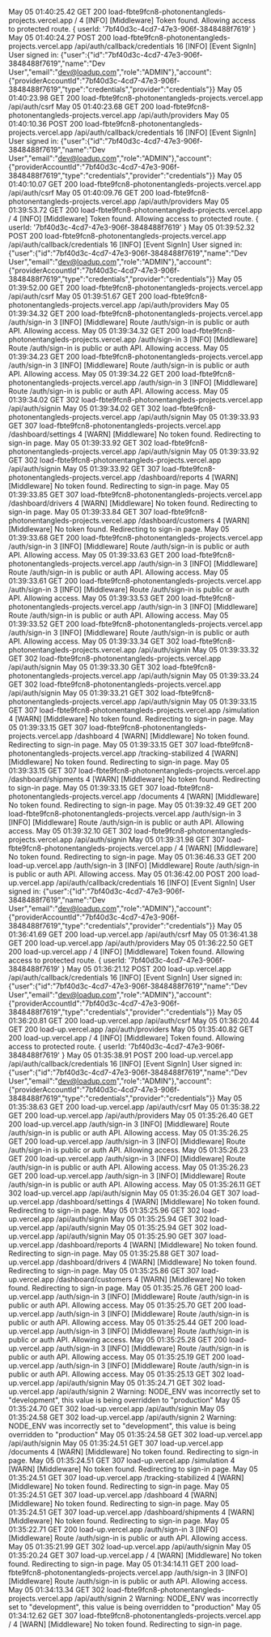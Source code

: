 
May 05 01:40:25.42
GET
200
load-fbte9fcn8-photonentangleds-projects.vercel.app
/
4
[INFO] [Middleware] Token found. Allowing access to protected route. { userId: '7bf40d3c-4cd7-47e3-906f-3848488f7619' }
May 05 01:40:24.27
POST
200
load-fbte9fcn8-photonentangleds-projects.vercel.app
/api/auth/callback/credentials
16
[INFO] [Event SignIn] User signed in: {"user":{"id":"7bf40d3c-4cd7-47e3-906f-3848488f7619","name":"Dev User","email":"dev@loadup.com","role":"ADMIN"},"account":{"providerAccountId":"7bf40d3c-4cd7-47e3-906f-3848488f7619","type":"credentials","provider":"credentials"}}
May 05 01:40:23.98
GET
200
load-fbte9fcn8-photonentangleds-projects.vercel.app
/api/auth/csrf
May 05 01:40:23.68
GET
200
load-fbte9fcn8-photonentangleds-projects.vercel.app
/api/auth/providers
May 05 01:40:10.36
POST
200
load-fbte9fcn8-photonentangleds-projects.vercel.app
/api/auth/callback/credentials
16
[INFO] [Event SignIn] User signed in: {"user":{"id":"7bf40d3c-4cd7-47e3-906f-3848488f7619","name":"Dev User","email":"dev@loadup.com","role":"ADMIN"},"account":{"providerAccountId":"7bf40d3c-4cd7-47e3-906f-3848488f7619","type":"credentials","provider":"credentials"}}
May 05 01:40:10.07
GET
200
load-fbte9fcn8-photonentangleds-projects.vercel.app
/api/auth/csrf
May 05 01:40:09.76
GET
200
load-fbte9fcn8-photonentangleds-projects.vercel.app
/api/auth/providers
May 05 01:39:53.72
GET
200
load-fbte9fcn8-photonentangleds-projects.vercel.app
/
4
[INFO] [Middleware] Token found. Allowing access to protected route. { userId: '7bf40d3c-4cd7-47e3-906f-3848488f7619' }
May 05 01:39:52.32
POST
200
load-fbte9fcn8-photonentangleds-projects.vercel.app
/api/auth/callback/credentials
16
[INFO] [Event SignIn] User signed in: {"user":{"id":"7bf40d3c-4cd7-47e3-906f-3848488f7619","name":"Dev User","email":"dev@loadup.com","role":"ADMIN"},"account":{"providerAccountId":"7bf40d3c-4cd7-47e3-906f-3848488f7619","type":"credentials","provider":"credentials"}}
May 05 01:39:52.00
GET
200
load-fbte9fcn8-photonentangleds-projects.vercel.app
/api/auth/csrf
May 05 01:39:51.67
GET
200
load-fbte9fcn8-photonentangleds-projects.vercel.app
/api/auth/providers
May 05 01:39:34.32
GET
200
load-fbte9fcn8-photonentangleds-projects.vercel.app
/auth/sign-in
3
[INFO] [Middleware] Route /auth/sign-in is public or auth API. Allowing access.
May 05 01:39:34.32
GET
200
load-fbte9fcn8-photonentangleds-projects.vercel.app
/auth/sign-in
3
[INFO] [Middleware] Route /auth/sign-in is public or auth API. Allowing access.
May 05 01:39:34.23
GET
200
load-fbte9fcn8-photonentangleds-projects.vercel.app
/auth/sign-in
3
[INFO] [Middleware] Route /auth/sign-in is public or auth API. Allowing access.
May 05 01:39:34.22
GET
200
load-fbte9fcn8-photonentangleds-projects.vercel.app
/auth/sign-in
3
[INFO] [Middleware] Route /auth/sign-in is public or auth API. Allowing access.
May 05 01:39:34.02
GET
302
load-fbte9fcn8-photonentangleds-projects.vercel.app
/api/auth/signin
May 05 01:39:34.02
GET
302
load-fbte9fcn8-photonentangleds-projects.vercel.app
/api/auth/signin
May 05 01:39:33.93
GET
307
load-fbte9fcn8-photonentangleds-projects.vercel.app
/dashboard/settings
4
[WARN] [Middleware] No token found. Redirecting to sign-in page.
May 05 01:39:33.92
GET
302
load-fbte9fcn8-photonentangleds-projects.vercel.app
/api/auth/signin
May 05 01:39:33.92
GET
302
load-fbte9fcn8-photonentangleds-projects.vercel.app
/api/auth/signin
May 05 01:39:33.92
GET
307
load-fbte9fcn8-photonentangleds-projects.vercel.app
/dashboard/reports
4
[WARN] [Middleware] No token found. Redirecting to sign-in page.
May 05 01:39:33.85
GET
307
load-fbte9fcn8-photonentangleds-projects.vercel.app
/dashboard/drivers
4
[WARN] [Middleware] No token found. Redirecting to sign-in page.
May 05 01:39:33.84
GET
307
load-fbte9fcn8-photonentangleds-projects.vercel.app
/dashboard/customers
4
[WARN] [Middleware] No token found. Redirecting to sign-in page.
May 05 01:39:33.68
GET
200
load-fbte9fcn8-photonentangleds-projects.vercel.app
/auth/sign-in
3
[INFO] [Middleware] Route /auth/sign-in is public or auth API. Allowing access.
May 05 01:39:33.63
GET
200
load-fbte9fcn8-photonentangleds-projects.vercel.app
/auth/sign-in
3
[INFO] [Middleware] Route /auth/sign-in is public or auth API. Allowing access.
May 05 01:39:33.61
GET
200
load-fbte9fcn8-photonentangleds-projects.vercel.app
/auth/sign-in
3
[INFO] [Middleware] Route /auth/sign-in is public or auth API. Allowing access.
May 05 01:39:33.53
GET
200
load-fbte9fcn8-photonentangleds-projects.vercel.app
/auth/sign-in
3
[INFO] [Middleware] Route /auth/sign-in is public or auth API. Allowing access.
May 05 01:39:33.52
GET
200
load-fbte9fcn8-photonentangleds-projects.vercel.app
/auth/sign-in
3
[INFO] [Middleware] Route /auth/sign-in is public or auth API. Allowing access.
May 05 01:39:33.34
GET
302
load-fbte9fcn8-photonentangleds-projects.vercel.app
/api/auth/signin
May 05 01:39:33.32
GET
302
load-fbte9fcn8-photonentangleds-projects.vercel.app
/api/auth/signin
May 05 01:39:33.30
GET
302
load-fbte9fcn8-photonentangleds-projects.vercel.app
/api/auth/signin
May 05 01:39:33.24
GET
302
load-fbte9fcn8-photonentangleds-projects.vercel.app
/api/auth/signin
May 05 01:39:33.21
GET
302
load-fbte9fcn8-photonentangleds-projects.vercel.app
/api/auth/signin
May 05 01:39:33.15
GET
307
load-fbte9fcn8-photonentangleds-projects.vercel.app
/simulation
4
[WARN] [Middleware] No token found. Redirecting to sign-in page.
May 05 01:39:33.15
GET
307
load-fbte9fcn8-photonentangleds-projects.vercel.app
/dashboard
4
[WARN] [Middleware] No token found. Redirecting to sign-in page.
May 05 01:39:33.15
GET
307
load-fbte9fcn8-photonentangleds-projects.vercel.app
/tracking-stabilized
4
[WARN] [Middleware] No token found. Redirecting to sign-in page.
May 05 01:39:33.15
GET
307
load-fbte9fcn8-photonentangleds-projects.vercel.app
/dashboard/shipments
4
[WARN] [Middleware] No token found. Redirecting to sign-in page.
May 05 01:39:33.15
GET
307
load-fbte9fcn8-photonentangleds-projects.vercel.app
/documents
4
[WARN] [Middleware] No token found. Redirecting to sign-in page.
May 05 01:39:32.49
GET
200
load-fbte9fcn8-photonentangleds-projects.vercel.app
/auth/sign-in
3
[INFO] [Middleware] Route /auth/sign-in is public or auth API. Allowing access.
May 05 01:39:32.10
GET
302
load-fbte9fcn8-photonentangleds-projects.vercel.app
/api/auth/signin
May 05 01:39:31.98
GET
307
load-fbte9fcn8-photonentangleds-projects.vercel.app
/
4
[WARN] [Middleware] No token found. Redirecting to sign-in page.
May 05 01:36:46.33
GET
200
load-up.vercel.app
/auth/sign-in
3
[INFO] [Middleware] Route /auth/sign-in is public or auth API. Allowing access.
May 05 01:36:42.00
POST
200
load-up.vercel.app
/api/auth/callback/credentials
16
[INFO] [Event SignIn] User signed in: {"user":{"id":"7bf40d3c-4cd7-47e3-906f-3848488f7619","name":"Dev User","email":"dev@loadup.com","role":"ADMIN"},"account":{"providerAccountId":"7bf40d3c-4cd7-47e3-906f-3848488f7619","type":"credentials","provider":"credentials"}}
May 05 01:36:41.69
GET
200
load-up.vercel.app
/api/auth/csrf
May 05 01:36:41.38
GET
200
load-up.vercel.app
/api/auth/providers
May 05 01:36:22.50
GET
200
load-up.vercel.app
/
4
[INFO] [Middleware] Token found. Allowing access to protected route. { userId: '7bf40d3c-4cd7-47e3-906f-3848488f7619' }
May 05 01:36:21.12
POST
200
load-up.vercel.app
/api/auth/callback/credentials
16
[INFO] [Event SignIn] User signed in: {"user":{"id":"7bf40d3c-4cd7-47e3-906f-3848488f7619","name":"Dev User","email":"dev@loadup.com","role":"ADMIN"},"account":{"providerAccountId":"7bf40d3c-4cd7-47e3-906f-3848488f7619","type":"credentials","provider":"credentials"}}
May 05 01:36:20.81
GET
200
load-up.vercel.app
/api/auth/csrf
May 05 01:36:20.44
GET
200
load-up.vercel.app
/api/auth/providers
May 05 01:35:40.82
GET
200
load-up.vercel.app
/
4
[INFO] [Middleware] Token found. Allowing access to protected route. { userId: '7bf40d3c-4cd7-47e3-906f-3848488f7619' }
May 05 01:35:38.91
POST
200
load-up.vercel.app
/api/auth/callback/credentials
16
[INFO] [Event SignIn] User signed in: {"user":{"id":"7bf40d3c-4cd7-47e3-906f-3848488f7619","name":"Dev User","email":"dev@loadup.com","role":"ADMIN"},"account":{"providerAccountId":"7bf40d3c-4cd7-47e3-906f-3848488f7619","type":"credentials","provider":"credentials"}}
May 05 01:35:38.63
GET
200
load-up.vercel.app
/api/auth/csrf
May 05 01:35:38.22
GET
200
load-up.vercel.app
/api/auth/providers
May 05 01:35:26.40
GET
200
load-up.vercel.app
/auth/sign-in
3
[INFO] [Middleware] Route /auth/sign-in is public or auth API. Allowing access.
May 05 01:35:26.25
GET
200
load-up.vercel.app
/auth/sign-in
3
[INFO] [Middleware] Route /auth/sign-in is public or auth API. Allowing access.
May 05 01:35:26.23
GET
200
load-up.vercel.app
/auth/sign-in
3
[INFO] [Middleware] Route /auth/sign-in is public or auth API. Allowing access.
May 05 01:35:26.23
GET
200
load-up.vercel.app
/auth/sign-in
3
[INFO] [Middleware] Route /auth/sign-in is public or auth API. Allowing access.
May 05 01:35:26.11
GET
302
load-up.vercel.app
/api/auth/signin
May 05 01:35:26.04
GET
307
load-up.vercel.app
/dashboard/settings
4
[WARN] [Middleware] No token found. Redirecting to sign-in page.
May 05 01:35:25.96
GET
302
load-up.vercel.app
/api/auth/signin
May 05 01:35:25.94
GET
302
load-up.vercel.app
/api/auth/signin
May 05 01:35:25.94
GET
302
load-up.vercel.app
/api/auth/signin
May 05 01:35:25.90
GET
307
load-up.vercel.app
/dashboard/reports
4
[WARN] [Middleware] No token found. Redirecting to sign-in page.
May 05 01:35:25.88
GET
307
load-up.vercel.app
/dashboard/drivers
4
[WARN] [Middleware] No token found. Redirecting to sign-in page.
May 05 01:35:25.86
GET
307
load-up.vercel.app
/dashboard/customers
4
[WARN] [Middleware] No token found. Redirecting to sign-in page.
May 05 01:35:25.76
GET
200
load-up.vercel.app
/auth/sign-in
3
[INFO] [Middleware] Route /auth/sign-in is public or auth API. Allowing access.
May 05 01:35:25.70
GET
200
load-up.vercel.app
/auth/sign-in
3
[INFO] [Middleware] Route /auth/sign-in is public or auth API. Allowing access.
May 05 01:35:25.44
GET
200
load-up.vercel.app
/auth/sign-in
3
[INFO] [Middleware] Route /auth/sign-in is public or auth API. Allowing access.
May 05 01:35:25.28
GET
200
load-up.vercel.app
/auth/sign-in
3
[INFO] [Middleware] Route /auth/sign-in is public or auth API. Allowing access.
May 05 01:35:25.19
GET
200
load-up.vercel.app
/auth/sign-in
3
[INFO] [Middleware] Route /auth/sign-in is public or auth API. Allowing access.
May 05 01:35:25.13
GET
302
load-up.vercel.app
/api/auth/signin
May 05 01:35:24.71
GET
302
load-up.vercel.app
/api/auth/signin
2
Warning: NODE_ENV was incorrectly set to "development", this value is being overridden to "production"
May 05 01:35:24.70
GET
302
load-up.vercel.app
/api/auth/signin
May 05 01:35:24.58
GET
302
load-up.vercel.app
/api/auth/signin
2
Warning: NODE_ENV was incorrectly set to "development", this value is being overridden to "production"
May 05 01:35:24.58
GET
302
load-up.vercel.app
/api/auth/signin
May 05 01:35:24.51
GET
307
load-up.vercel.app
/documents
4
[WARN] [Middleware] No token found. Redirecting to sign-in page.
May 05 01:35:24.51
GET
307
load-up.vercel.app
/simulation
4
[WARN] [Middleware] No token found. Redirecting to sign-in page.
May 05 01:35:24.51
GET
307
load-up.vercel.app
/tracking-stabilized
4
[WARN] [Middleware] No token found. Redirecting to sign-in page.
May 05 01:35:24.51
GET
307
load-up.vercel.app
/dashboard
4
[WARN] [Middleware] No token found. Redirecting to sign-in page.
May 05 01:35:24.51
GET
307
load-up.vercel.app
/dashboard/shipments
4
[WARN] [Middleware] No token found. Redirecting to sign-in page.
May 05 01:35:22.71
GET
200
load-up.vercel.app
/auth/sign-in
3
[INFO] [Middleware] Route /auth/sign-in is public or auth API. Allowing access.
May 05 01:35:21.99
GET
302
load-up.vercel.app
/api/auth/signin
May 05 01:35:20.24
GET
307
load-up.vercel.app
/
4
[WARN] [Middleware] No token found. Redirecting to sign-in page.
May 05 01:34:14.11
GET
200
load-fbte9fcn8-photonentangleds-projects.vercel.app
/auth/sign-in
3
[INFO] [Middleware] Route /auth/sign-in is public or auth API. Allowing access.
May 05 01:34:13.34
GET
302
load-fbte9fcn8-photonentangleds-projects.vercel.app
/api/auth/signin
2
Warning: NODE_ENV was incorrectly set to "development", this value is being overridden to "production"
May 05 01:34:12.62
GET
307
load-fbte9fcn8-photonentangleds-projects.vercel.app
/
4
[WARN] [Middleware] No token found. Redirecting to sign-in page.
